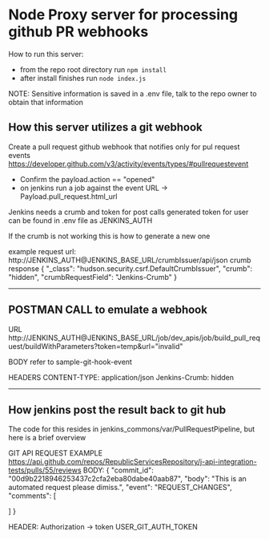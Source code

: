 # Node Proxy server for processing github PR webhooks 
How to run this server:
 - from the repo root directory run ```npm install```
 - after install finishes run ``` node index.js ```
 
NOTE: Sensitive information is saved in a .env file, talk to the repo owner to obtain that information

## How this server utilizes a git webhook
Create a pull request github webhook that notifies only for pul request events
https://developer.github.com/v3/activity/events/types/#pullrequestevent

 - Confirm the payload.action ==  "opened"
 - on jenkins run a job against the event URL -> Payload.pull_request.html_url
 
  Jenkins needs a crumb and token for post calls
  generated token for user can be found in .env file as JENKINS_AUTH
  
  
  If the crumb is not working this is how to generate a new one
  
  example request url: http://JENKINS_AUTH@JENKINS_BASE_URL/crumbIssuer/api/json
  crumb response
{
    "_class": "hudson.security.csrf.DefaultCrumbIssuer",
    "crumb": "hidden",
    "crumbRequestField": "Jenkins-Crumb"
}
****************************************************************************

## POSTMAN CALL to emulate a webhook
URL
    http://JENKINS_AUTH@JENKINS_BASE_URL/job/dev_apis/job/build_pull_request/buildWithParameters?token=temp&url="invalid"

BODY
    refer to sample-git-hook-event
    
HEADERS
    CONTENT-TYPE: application/json
    Jenkins-Crumb: hidden

*********************************************************

## How jenkins post the result back to git hub
The code for this resides in jenkins_commons/var/PullRequestPipeline, but here is a brief overview

GIT API REQUEST EXAMPLE
https://api.github.com/repos/RepublicServicesRepository/j-api-integration-tests/pulls/55/reviews
BODY:
{
  "commit_id": "00d9b2218946253437c2cfa2eba80dabe40aab87",
  "body": "This is an automated request please dimiss.",
  "event": "REQUEST_CHANGES",
  "comments": [ 

  ]
}

HEADER: Authorization -> token USER_GIT_AUTH_TOKEN

